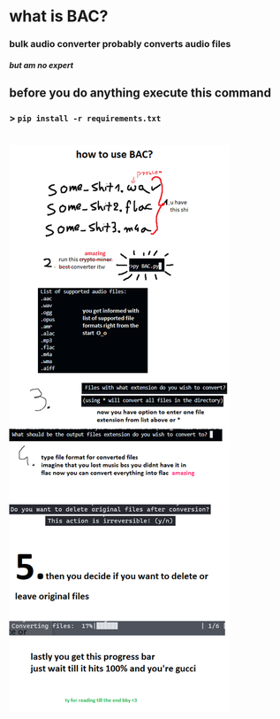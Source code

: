 # what is BAC?

### bulk audio converter probably converts audio files

##### but am no expert

## before you do anything execute this command

### > ```pip install -r requirements.txt```

#

![tutorial](howto.png)
